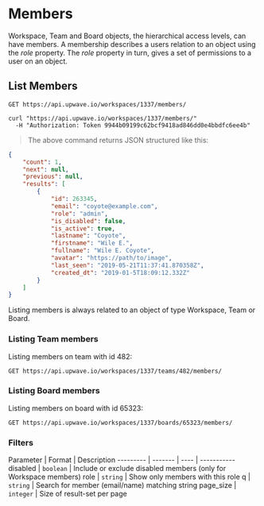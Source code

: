 # Members
Workspace, Team and Board objects, the hierarchical access levels, can have members. A membership describes a users relation to an object using the *role* property.
The *role* property in turn, gives a set of permissions to a user on an object.

## List Members

`GET https://api.upwave.io/workspaces/1337/members/`


```shell
curl "https://api.upwave.io/workspaces/1337/members/"
  -H "Authorization: Token 9944b09199c62bcf9418ad846dd0e4bbdfc6ee4b"
```

> The above command returns JSON structured like this:

```json
{
    "count": 1,
    "next": null,
    "previous": null,
    "results": [
        {
            "id": 263345,
            "email": "coyote@example.com",
            "role": "admin",
            "is_disabled": false,
            "is_active": true,
            "lastname": "Coyote",
            "firstname": "Wile E.",
            "fullname": "Wile E. Coyote",
            "avatar": "https://path/to/image",
            "last_seen": "2019-05-21T11:37:41.870358Z",
            "created_dt": "2019-01-5T18:09:12.332Z"
        }
    ]
}
```

Listing members is always related to an object of type Workspace, Team or Board.


### Listing Team members

Listing members on team with id 482:

`GET https://api.upwave.io/workspaces/1337/teams/482/members/`


### Listing Board members

Listing members on board with id 65323:

`GET https://api.upwave.io/workspaces/1337/boards/65323/members/`


### Filters

Parameter | Format | Description
--------- | ------- | ---- | -----------
disabled | `boolean` | Include or exclude disabled members (only for Workspace members)
role | `string` | Show only members with this role
q | `string` | Search for member (email/name) matching string
page_size | `integer` | Size of result-set per page
